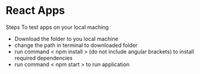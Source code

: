 # React Apps
Steps To test apps on your local maching
- Download the folder to you local machine
- change the path in terminal to downloaded folder
- run command < npm install > (do not include angular brackets) to install required dependencies
- run command < npm start > to run application 
